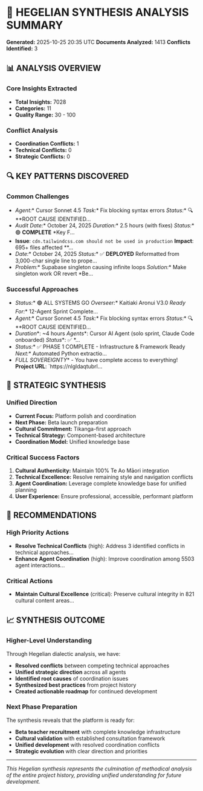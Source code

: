 # 🧠 HEGELIAN SYNTHESIS ANALYSIS SUMMARY
**Generated:** 2025-10-25 20:35 UTC
**Documents Analyzed:** 1413
**Conflicts Identified:** 3

## 📊 ANALYSIS OVERVIEW

### Core Insights Extracted
- **Total Insights:** 7028
- **Categories:** 11
- **Quality Range:** 30 - 100

### Conflict Analysis
- **Coordination Conflicts:** 1
- **Technical Conflicts:** 0
- **Strategic Conflicts:** 0

## 🔍 KEY PATTERNS DISCOVERED

### Common Challenges
- *Agent:** Cursor Sonnet 4.5 *Task:** Fix blocking syntax errors *Status:** 🔍 **ROOT CAUSE IDENTIFIED...
- *Audit Date:** October 24, 2025 *Duration:** 2.5 hours (with fixes) *Status:** 🟢 **COMPLETE** *Key F...
- **Issue**: `cdn.tailwindcss.com should not be used in production` **Impact**: 695+ files affected **...
- *Date:** October 24, 2025 *Status:** ✅ **DEPLOYED** Reformatted from 3,000-char single line to prope...
- *Problem:** Supabase singleton causing infinite loops *Solution:** Make singleton work OR revert *Be...

### Successful Approaches
- *Status:** 🟢 ALL SYSTEMS GO *Overseer:** Kaitiaki Aronui V3.0 *Ready For:** 12-Agent Sprint Complete...
- *Agent:** Cursor Sonnet 4.5 *Task:** Fix blocking syntax errors *Status:** 🔍 **ROOT CAUSE IDENTIFIED...
- *Duration**: ~4 hours *Agents**: Cursor AI Agent (solo sprint, Claude Code onboarded) *Status**: ✅ *...
- *Status:** ✅ PHASE 1 COMPLETE - Infrastructure & Framework Ready *Next:** Automated Python extractio...
- *FULL SOVEREIGNTY** - You have complete access to everything! **Project URL**: `https://nlgldaqtubrl...

## 🎯 STRATEGIC SYNTHESIS

### Unified Direction
- **Current Focus:** Platform polish and coordination
- **Next Phase:** Beta launch preparation
- **Cultural Commitment:** Tikanga-first approach
- **Technical Strategy:** Component-based architecture
- **Coordination Model:** Unified knowledge base

### Critical Success Factors
1. **Cultural Authenticity:** Maintain 100% Te Ao Māori integration
2. **Technical Excellence:** Resolve remaining style and navigation conflicts
3. **Agent Coordination:** Leverage complete knowledge base for unified planning
4. **User Experience:** Ensure professional, accessible, performant platform

## 🚀 RECOMMENDATIONS

### High Priority Actions
- **Resolve Technical Conflicts** (high): Address 3 identified conflicts in technical approaches...
- **Enhance Agent Coordination** (high): Improve coordination among 5503 agent interactions...

### Critical Actions
- **Maintain Cultural Excellence** (critical): Preserve cultural integrity in 821 cultural content areas...

## 📈 SYNTHESIS OUTCOME

### Higher-Level Understanding
Through Hegelian dialectic analysis, we have:
- **Resolved conflicts** between competing technical approaches
- **Unified strategic direction** across all agents
- **Identified root causes** of coordination issues
- **Synthesized best practices** from project history
- **Created actionable roadmap** for continued development

### Next Phase Preparation
The synthesis reveals that the platform is ready for:
- **Beta teacher recruitment** with complete knowledge infrastructure
- **Cultural validation** with established consultation framework
- **Unified development** with resolved coordination conflicts
- **Strategic evolution** with clear direction and priorities

---
*This Hegelian synthesis represents the culmination of methodical analysis of the entire project history, providing unified understanding for future development.*
